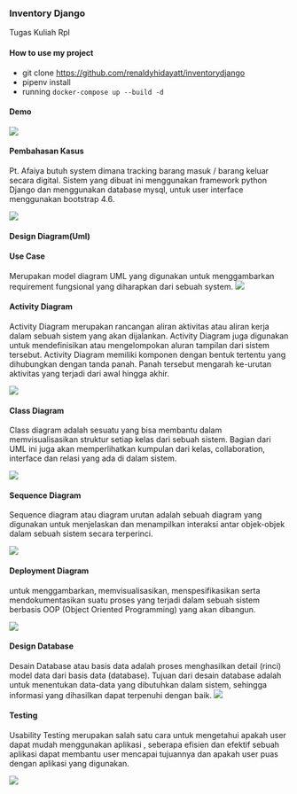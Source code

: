 ### Inventory Django

Tugas Kuliah Rpl

#### How to use my project

- git clone https://github.com/renaldyhidayatt/inventorydjango
- pipenv install
- running `docker-compose up --build -d`

#### Demo

<img src="images/Demo.png" />

#### Pembahasan Kasus
Pt. Afaiya butuh system dimana tracking barang masuk / barang keluar secara digital. Sistem yang dibuat ini menggunakan framework python Django dan menggunakan database mysql, untuk user interface menggunakan bootstrap 4.6.

<img src="images/skema_kebutuhan_user_2.png" />

#### Design Diagram(Uml)

#### Use Case
Merupakan model diagram UML yang digunakan untuk menggambarkan requirement fungsional yang diharapkan dari sebuah system.
<img src="images/use-case.png" />

#### Activity Diagram
Activity Diagram merupakan rancangan aliran aktivitas atau aliran kerja dalam sebuah sistem yang akan dijalankan. Activity Diagram juga digunakan untuk mendefinisikan atau mengelompokan aluran tampilan dari sistem tersebut. Activity Diagram memiliki komponen dengan bentuk tertentu yang dihubungkan dengan tanda panah. Panah tersebut mengarah ke-urutan aktivitas yang terjadi dari awal hingga akhir.

<img src="images/Activity-diagram.png" />

#### Class Diagram
Class diagram adalah sesuatu yang bisa membantu dalam memvisualisasikan struktur setiap kelas dari sebuah sistem. Bagian dari UML ini juga akan memperlihatkan kumpulan dari kelas, collaboration, interface dan relasi yang ada di dalam sistem.

<img src="images/class_diagram_(drawio).png" />

#### Sequence Diagram
Sequence diagram atau diagram urutan adalah sebuah diagram yang digunakan untuk menjelaskan dan menampilkan interaksi antar objek-objek dalam sebuah sistem secara terperinci.

<img src="images/Sequance.png" />

#### Deployment Diagram
untuk menggambarkan, memvisualisasikan, menspesifikasikan serta mendokumentasikan suatu proses yang terjadi dalam sebuah sistem berbasis OOP (Object Oriented Programming) yang akan dibangun.

<img src="images/Deployment_inventory_2.png" />

#### Design Database
Desain Database atau basis data adalah proses menghasilkan detail (rinci) model data dari basis data (database). Tujuan dari desain database adalah untuk menentukan data-data yang dibutuhkan dalam sistem, sehingga informasi yang dihasilkan dapat terpenuhi dengan baik.
<img src="images/kelompok.png" />

#### Testing
Usability Testing merupakan salah satu cara untuk mengetahui apakah user dapat mudah menggunakan aplikasi , seberapa efisien dan efektif sebuah aplikasi dapat membantu user mencapai tujuannya dan apakah user puas dengan aplikasi yang digunakan.

<img src="images/carbon.png">